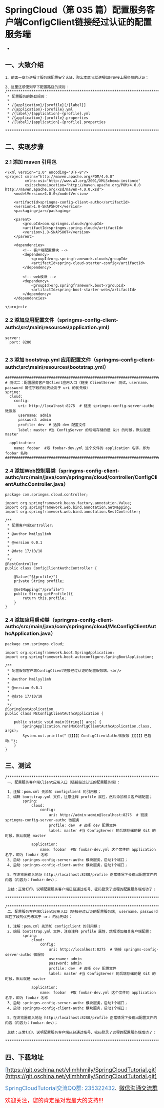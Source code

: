 # SpringCloud（第 035 篇）配置服务客户端ConfigClient链接经过认证的配置服务端
-

## 一、大致介绍

``` 
1、前面一章节讲解了服务端配置安全认证，那么本章节就讲解如何链接上服务端的认证；

2、这里还顺便列举下配置路径的规则：
/****************************************************************************************
 * 配置服务的路劲规则：
 *
 * /{application}/{profile}[/{label}]
 * /{application}-{profile}.yml
 * /{label}/{application}-{profile}.yml
 * /{application}-{profile}.properties
 * /{label}/{application}-{profile}.properties
 ****************************************************************************************/
```


## 二、实现步骤

### 2.1 添加 maven 引用包
``` 
<?xml version="1.0" encoding="UTF-8"?>
<project xmlns="http://maven.apache.org/POM/4.0.0"
         xmlns:xsi="http://www.w3.org/2001/XMLSchema-instance"
         xsi:schemaLocation="http://maven.apache.org/POM/4.0.0 http://maven.apache.org/xsd/maven-4.0.0.xsd">
    <modelVersion>4.0.0</modelVersion>

    <artifactId>springms-config-client-authc</artifactId>
    <version>1.0-SNAPSHOT</version>
    <packaging>jar</packaging>

    <parent>
        <groupId>com.springms.cloud</groupId>
        <artifactId>springms-spring-cloud</artifactId>
        <version>1.0-SNAPSHOT</version>
    </parent>

    <dependencies>
        <!-- 客户端配置模块 -->
        <dependency>
            <groupId>org.springframework.cloud</groupId>
            <artifactId>spring-cloud-starter-config</artifactId>
        </dependency>

        <!-- web模块 -->
        <dependency>
            <groupId>org.springframework.boot</groupId>
            <artifactId>spring-boot-starter-web</artifactId>
        </dependency>
    </dependencies>

</project>
```


### 2.2 添加应用配置文件（springms-config-client-authc\src\main\resources\application.yml）
``` 
server:
  port: 8280
  
```





### 2.3 添加 bootstrap.yml 应用配置文件（springms-config-client-authc\src\main\resources\bootstrap.yml）
``` 
#####################################################################################################
# 测试二：配置服务客户端Client应用入口（链接 ClientServer 测试，username、password 属性字段的优先级高于 uri 的优先级）
spring:
  cloud:
    config:
      uri: http://localhost:8275  # 链接 springms-config-server-authc 微服务
      username: admin
      password: admin
      profile: dev  # 选择 dev 配置文件
      label: master #当 ConfigServer 的后端存储的是 Git 的时候，默认就是 master

  application:
    name: foobar  #取 foobar-dev.yml 这个文件的 application 名字，即为 foobar 名称
#####################################################################################################
```



### 2.4 添加Web控制层类（springms-config-client-authc/src/main/java/com/springms/cloud/controller/ConfigClientAuthcController.java）
``` 
package com.springms.cloud.controller;

import org.springframework.beans.factory.annotation.Value;
import org.springframework.web.bind.annotation.GetMapping;
import org.springframework.web.bind.annotation.RestController;

/**
 * 配置客户端Controller。
 *
 * @author hmilyylimh
 *
 * @version 0.0.1
 *
 * @date 17/10/18
 *
 */
@RestController
public class ConfigClientAuthcController {

    @Value("${profile}")
    private String profile;

    @GetMapping("/profile")
    public String getProfile(){
        return this.profile;
    }
}

```


### 2.4 添加应用启动类（springms-config-client-authc/src/main/java/com/springms/cloud/MsConfigClientAuthcApplication.java）
``` 
package com.springms.cloud;

import org.springframework.boot.SpringApplication;
import org.springframework.boot.autoconfigure.SpringBootApplication;

/**
 * 配置服务客户端ConfigClient链接经过认证的配置服务端。<br/>
 *
 * @author hmilyylimh
 *
 * @version 0.0.1
 *
 * @date 17/10/18
 *
 */
@SpringBootApplication
public class MsConfigClientAuthcApplication {

    public static void main(String[] args) {
        SpringApplication.run(MsConfigClientAuthcApplication.class, args);
        System.out.println("【【【【【【 ConfigClientAuthc微服务 】】】】】】已启动.");
    }
}

```

## 三、测试

``` 
/****************************************************************************************
 一、配置服务客户端Client应用入口（链接经过认证的配置服务端）：

 1、注解：pom.xml 先添加 configclient 的引用模；
 2、编辑 bootstrap.yml 文件，注意注释 profile 属性，然后添加相关客户端配置；
        spring:
            cloud:
                config:
                    uri: http://admin:admin@localhost:8275  # 链接 springms-config-server-authc 微服务
                    profile: dev  # 选择 dev 配置文件
                    label: master #当 ConfigServer 的后端存储的是 Git 的时候，默认就是 master

            application:
                name: foobar  #取 foobar-dev.yml 这个文件的 application 名字，即为 foobar 名称
 3、启动 springms-config-server-authc 模块服务，启动1个端口；
 4、启动 springms-config-client-authc 模块服务，启动1个端口；

 5、在浏览器输入地址 http://localhost:8280/profile 正常情况下会输出配置文件的内容（内容为：foobar-dev）；

 总结：正常打印，说明配置服务客户端已经通过帐号、密码登录了远程的配置服务端成功了；
 ****************************************************************************************/

/****************************************************************************************
 二、配置服务客户端Client应用入口（链接经过认证的配置服务端, username、password 属性字段的优先级高于 uri 的优先级）：

 1、注解：pom.xml 先添加 configclient 的引用模；
 2、编辑 bootstrap.yml 文件，注意注释 profile 属性，然后添加相关客户端配置；
        spring:
            cloud:
                config:
                    uri: http://localhost:8275  # 链接 springms-config-server-authc 微服务
                    username: admin
                    password: admin
                    profile: dev  # 选择 dev 配置文件
                    label: master #当 ConfigServer 的后端存储的是 Git 的时候，默认就是 master

            application:
                name: foobar  #取 foobar-dev.yml 这个文件的 application 名字，即为 foobar 名称
 3、启动 springms-config-server-authc 模块服务，启动1个端口；
 4、启动 springms-config-client-authc 模块服务，启动1个端口；

 5、在浏览器输入地址 http://localhost:8280/profile 正常情况下会输出配置文件的内容（内容为：foobar-dev）；

 总结：正常打印，说明配置服务客户端已经通过帐号、密码登录了远程的配置服务端成功了；
 ****************************************************************************************/
```


## 四、下载地址

<font color=#4183C4 size=4>[https://git.oschina.net/ylimhhmily/SpringCloudTutorial.git](https://git.oschina.net/ylimhhmily/SpringCloudTutorial.git)</font>

<font color=#4183C4 size=4>SpringCloudTutorial交流QQ群: 235322432</font>、<font color=#4183C4 size=4>[微信沟通交流群](https://gitee.com/ylimhhmily/SpringCloudTutorial/blob/master/doc/qrcode/SpringCloudWeixinQrcode.png)</font>

<font color=red size=4>欢迎关注，您的肯定是对我最大的支持!!!</font>





























